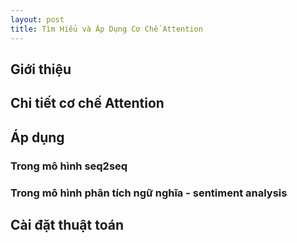 ```yaml
---
layout: post
title: Tìm Hiểu và Áp Dụng Cơ Chế Attention 
---
```

## Giới thiệu
## Chi tiết cơ chế Attention
## Áp dụng 
### Trong mô hình seq2seq
### Trong mô hình phân tích ngữ nghĩa - sentiment analysis
## Cài đặt thuật toán
